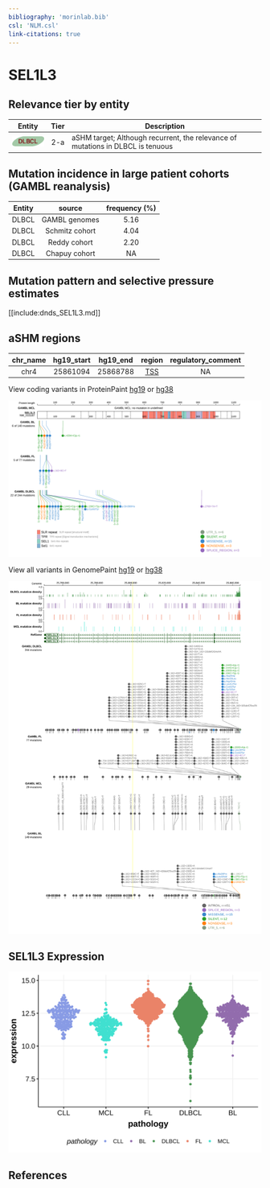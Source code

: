 ```yaml
---
bibliography: 'morinlab.bib'
csl: 'NLM.csl'
link-citations: true
---
```

# SEL1L3

## Relevance tier by entity

|Entity|Tier|Description                              |
|:------:|:----:|-----------------------------------------|
|![DLBCL](images/icons/DLBCL_tier2.png) |2-a | aSHM target; Although recurrent, the relevance of mutations in DLBCL is tenuous |

## Mutation incidence in large patient cohorts (GAMBL reanalysis)

|Entity|source        |frequency (%)|
|:------:|:--------------:|:-------------:|
|DLBCL |GAMBL genomes |5.16         |
|DLBCL |Schmitz cohort|4.04         |
|DLBCL |Reddy cohort  |2.20         |
|DLBCL |Chapuy cohort |  NA         |

## Mutation pattern and selective pressure estimates

[[include:dnds_SEL1L3.md]]

## aSHM regions

|chr_name|hg19_start|hg19_end|region                                                                                   |regulatory_comment|
|:--------:|:----------:|:--------:|:-----------------------------------------------------------------------------------------:|:------------------:|
|chr4    |25861094  |25868788|[TSS](https://genome.ucsc.edu/s/rdmorin/GAMBL%20hg19?position=chr4%3A25861094%2D25868788)|NA                |


View coding variants in ProteinPaint [hg19](https://morinlab.github.io/LLMPP/GAMBL/SEL1L3_protein.html)  or [hg38](https://morinlab.github.io/LLMPP/GAMBL/SEL1L3_protein_hg38.html)

![](images/proteinpaint/SEL1L3_NM_015187.svg)

View all variants in GenomePaint [hg19](https://morinlab.github.io/LLMPP/GAMBL/SEL1L3.html)  or [hg38](https://morinlab.github.io/LLMPP/GAMBL/SEL1L3_hg38.html)

![](images/proteinpaint/SEL1L3.svg)

## SEL1L3 Expression
![](images/gene_expression/SEL1L3_by_pathology.svg)
<!-- ORIGIN: Unknown -->

## References
